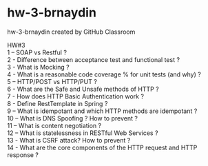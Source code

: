 # hw-3-brnaydin  
hw-3-brnaydin created by GitHub Classroom  

HW#3  
1 – SOAP vs Restful ?  
2 - Difference between acceptance test and functional test ?  
3 - What is Mocking ?  
4 - What is a reasonable code coverage % for unit tests (and why) ?  
5 – HTTP/POST vs HTTP/PUT ?  
6 - What are the Safe and Unsafe methods of HTTP ?  
7 - How does HTTP Basic Authentication work ?  
8 - Define RestTemplate in Spring ?  
9 – What is idempotant and which HTTP methods are idempotant ?  
10 – What is DNS Spoofing ? How to prevent ?  
11 – What is content negotiation ?  
12 – What is statelessness in RESTful Web Services ?  
13 - What is CSRF attack? How to prevent ?  
14 - What are the core components of the HTTP request and HTTP response ?  
